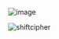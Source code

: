 ![image](https://user-images.githubusercontent.com/74599593/134173136-ec6c7787-8db2-4eed-a1b8-827985007802.png)

![shiftcipher](https://user-images.githubusercontent.com/74599593/134173236-0af1e304-5716-4d6e-a805-a59db06402d8.PNG)
